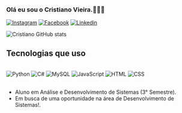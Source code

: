 ### Olá eu sou o Cristiano Vieira.🙋🏼‍♂️

[![Instagram](https://img.shields.io/badge/Instagram-E4405F?style=for-the-badge&logo=instagram&logoColor=white)](https://www.instagram.com/cristianov_ofc/)
[![Facebook](https://img.shields.io/badge/Facebook-1877F2?style=for-the-badge&logo=facebook&logoColor=white)](https://www.facebook.com/cristiano.santana.9421450)
[![Linkedin](https://img.shields.io/badge/LinkedIn-0077B5?style=for-the-badge&logo=linkedin&logoColor=white)](https://www.linkedin.com/in/cristiano-vieira-233b36231/)

![Cristiano GitHub stats](https://github-readme-stats.vercel.app/api?username=DevCrix&show_icons=true&theme=dark)

## Tecnologias que uso 
<div style="display: inline_block"><br/>
<img aligne="center" alt="Python" src="https://img.shields.io/badge/Python-14354C?style=for-the-badge&logo=python&logoColor=white" />
<img aligne="center" alt="C#" src="https://img.shields.io/badge/C%23-239120?style=for-the-badge&logo=c-sharp&logoColor=white" />
<img aligne="center" alt="MySQL" src="https://img.shields.io/badge/MySQL-00000F?style=for-the-badge&logo=mysql&logoColor=white" />
<img aligne="center" alt="JavaScript" src="https://img.shields.io/badge/JavaScript-323330?style=for-the-badge&logo=javascript&logoColor=F7DF1E" />
<img aligne="center" alt="HTML" src="https://img.shields.io/badge/HTML5-E34F26?style=for-the-badge&logo=html5&logoColor=white" />
<img aligne="center" alt="CSS" src="https://img.shields.io/badge/CSS3-1572B6?style=for-the-badge&logo=css3&logoColor=white" />  
</div><br/>

- Aluno em Análise e Desenvolvimento de Sistemas (3° Semestre).
- Em busca de uma oportunidade na área de Desenvolvimento de Sistemas!.
